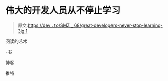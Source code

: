 # 伟大的开发人员从不停止学习

> 原文:[https://dev . to/SMZ _ 68/great-developers-never-stop-learning-3jg 1](https://dev.to/smz_68/great-developers-never-stop-learning-3jg1)

阅读的艺术

-书

博客

推特